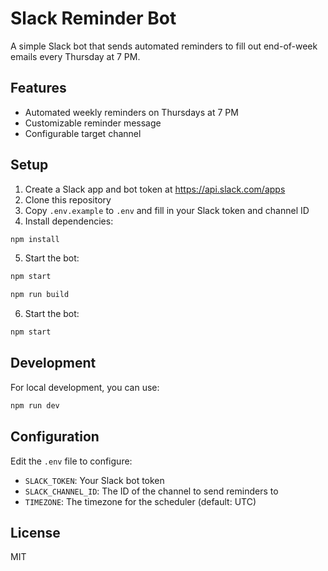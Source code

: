 # Slack Reminder Bot

A simple Slack bot that sends automated reminders to fill out end-of-week emails every Thursday at 7 PM.

## Features

- Automated weekly reminders on Thursdays at 7 PM
- Customizable reminder message
- Configurable target channel

## Setup

1. Create a Slack app and bot token at https://api.slack.com/apps
2. Clone this repository
3. Copy `.env.example` to `.env` and fill in your Slack token and channel ID
4. Install dependencies:

```bash
npm install
```

5. Start the bot:

```bash
npm start
```

```bash
npm run build
```
6. Start the bot:

```bash
npm start
```

## Development

For local development, you can use:

```bash
npm run dev
```


## Configuration

Edit the `.env` file to configure:

- `SLACK_TOKEN`: Your Slack bot token
- `SLACK_CHANNEL_ID`: The ID of the channel to send reminders to
- `TIMEZONE`: The timezone for the scheduler (default: UTC)

## License

MIT


